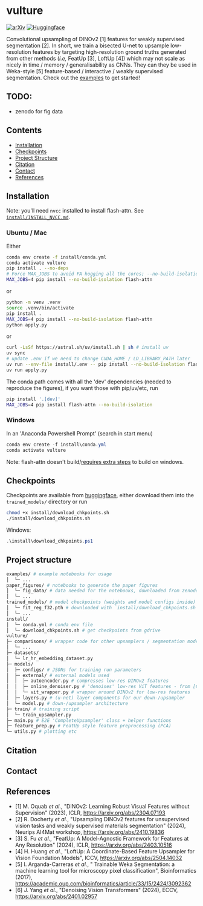 # vulture

[![arXiv](https://img.shields.io/badge/arXiv-1234.56789-b31b1b.svg)](https://arxiv.org/abs/1234.56789)
[![Huggingface](https://img.shields.io/badge/%F0%9F%A4%97%20Hugging%20Face-checkpoints-orange)](https://huggingface.co/rmdocherty/vulture)

Convolutional upsampling of DINOv2 [1] features for weakly supervised segmentation [2].
In short, we train a bisected U-net to upsample low-resolution features by targeting high-resolution ground truths generated from other methods (_i.e,_ FeatUp [3], LoftUp [4]) which may not scale as nicely in time / memory / generalisability as CNNs.
They can they be used in Weka-style [5] feature-based / interactive / weakly supervised segmentation.
Check out the [examples](examples/) to get started!

## TODO:

- zenodo for fig data

## Contents

- [Installation](#installation)
- [Checkpoints](#checkpoints)
- [Project Structure](#projectstructure)
- [Citation](#citation)
- [Contact](#contact)
- [References](#references)

## Installation

Note: you'll need `nvcc` installed to install flash-attn. See [`install/INSTALL_NVCC.md`](install/INSTALL_NVCC.md).

### Ubuntu / Mac

Either

```bash
conda env create -f install/conda.yml
conda activate vulture
pip install . --no-deps
# Force MAX_JOBS to avoid FA hogging all the cores; --no-build-isolation s.t it can find CUDA & nvcc
MAX_JOBS=4 pip install --no-build-isolation flash-attn
```

or

```bash
python -m venv .venv
source .venv/bin/activate
pip install .
MAX_JOBS=4 pip install --no-build-isolation flash-attn
python apply.py
```

or

```bash
curl -LsSf https://astral.sh/uv/install.sh | sh # install uv
uv sync
# update .env if we need to change CUDA_HOME / LD_LIBRARY_PATH later
uv run --env-file install/.env -- pip install --no-build-isolation flash-attn
uv run apply.py
```

The conda path comes with all the 'dev' dependencies (needed to reproduce the figures), if you want those with pip/uv/etc, run

```bash
pip install '.[dev]'
MAX_JOBS=4 pip install flash-attn --no-build-isolation
```

### Windows

In an 'Anaconda Powershell Prompt' (search in start menu)

```powershell
conda env create -f install\conda.yml
conda activate vulture
```

Note: flash-attn doesn't build/[requires extra steps](https://github.com/Dao-AILab/flash-attention/issues/595) to build on windows.

## Checkpoints

Checkpoints are available from [huggingface](https://huggingface.co/rmdocherty/vulture/tree/main), either download them into the `trained_models/` directory or run

```bash
chmod +x install/download_chkpoints.sh
./install/download_chkpoints.sh
```

Windows:

```powershell
.\install\download_chkpoints.ps1
```

## Project structure

```bash
examples/ # example notebooks for usage
│  └─ ...
paper_figures/ # notebooks to generate the paper figures
│  └─ fig_data/ # data needed for the notebooks, downloaded from zenodo
│  └─ ...
trained_models/ # model checkpoints (weights and model configs inside)
│  └─ fit_reg_f32.pth # downloaded with `install/download_chkpoints.sh`
│  └─ ...
install/
│  └─ conda.yml # conda env file
│  └─ download_chkpoints.sh # get checkpoints from gdrive
vulture/
├─ comparisons/ # wrapper code for other upsamplers / segmentation models
│  └─ ...
├─ datasets/
│  └─ lr_hr_embedding_dataset.py
├─ models/
│  ├─ configs/ # JSONs for training run parameters
│  ├─ external/ # external models used
│  │  ├─ autoencoder.py # compresses low-res DINOv2 features
│  │  ├─ online_denoiser.py # 'denoises' low-res ViT features - from [6]
│  │  └─ vit_wrapper.py # wrapper around DINOv2 for low-res features
│  ├─ layers.py # (u-net) layer components for our down-/upsampler
│  └─ model.py # down-/upsampler architecture
├─ train/ # training script
│  └─ train_upsampler.py
├─ main.py # E2E 'CompleteUpsampler' class + helper functions
├─ feature_prep.py # FeatUp style feature preprocessing (PCA)
└─ utils.py # plotting etc
```

## Citation

## Contact

## References

- [1] M. Oquab _et al._, "DINOv2: Learning Robust Visual Features without Supervision" (2023), ICLR, https://arxiv.org/abs/2304.07193
- [2] R. Docherty _et al._, "Upsampling DINOv2 features for unsupervised vision tasks and weakly supervised materials segmentation" (2024), Neurips AI4Mat workshop, https://arxiv.org/abs/2410.19836
- [3] S. Fu _et al._, "FeatUp: A Model-Agnostic Framework for Features at Any Resolution" (2024), ICLR, https://arxiv.org/abs/2403.10516
- [4] H. Huang _et al._, "LoftUp: A Coordinate-Based Feature Upsampler for Vision Foundation Models", ICCV, https://arxiv.org/abs/2504.14032
- [5] I. Arganda-Carreras _et al._, " Trainable Weka Segmentation: a machine learning tool for microscopy pixel classification", Bioinformatics (2017), https://academic.oup.com/bioinformatics/article/33/15/2424/3092362
- [6] J. Yang _et al._, "Denoising Vision Transformers" (2024), ECCV, https://arxiv.org/abs/2401.02957
